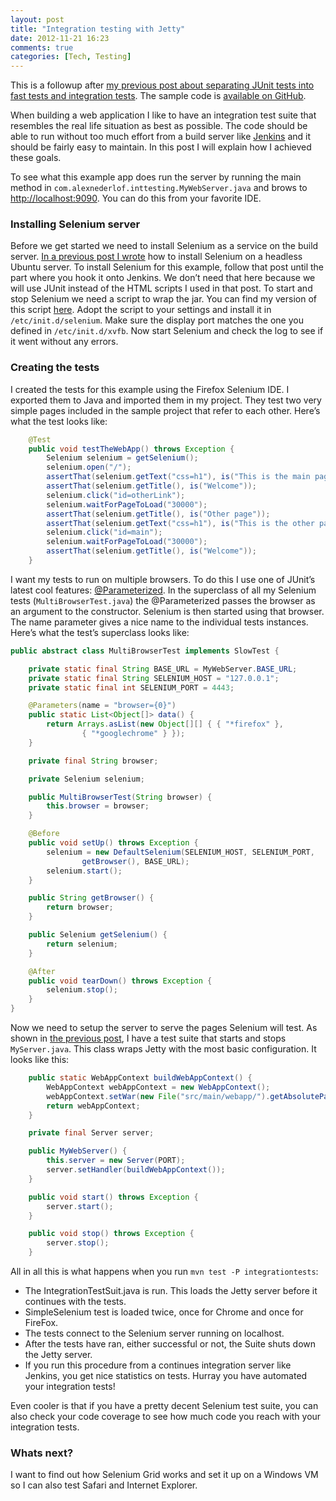 ```yaml
---
layout: post
title: "Integration testing with Jetty"
date: 2012-11-21 16:23
comments: true
categories: [Tech, Testing]
---
```

This is a followup after [my previous post about separating JUnit tests into fast tests and integration tests](/blog/2012/11/21/separating-the-fast-from-the-slow-junit-tests/). The sample code is [available on GitHub](https://github.com/alexnederlof/integration-testing-example).

When building a web application I like to have an integration test suite that resembles the real life situation as best as possible. The code should be able to run without too much effort from a build server like [Jenkins](http://jenkins-ci.org/) and it should be fairly easy to maintain. In this post I will explain how I achieved these goals.

To see what this example app does run the server by running the main method in `com.alexnederlof.inttesting.MyWebServer.java` and brows to [http://localhost:9090](). You can do this from your favorite IDE.

### Installing Selenium server
Before we get started we need to install Selenium as a service on the build server. [In a previous post I wrote](/blog/2012/11/19/installing-selenium-with-jenkins-on-ubuntu/) how to install Selenium on a headless Ubuntu server. To install Selenium for this example, follow that post until the part where you hook it onto Jenkins. We don’t need that here because we will use JUnit instead of the HTML scripts I used in that post. To start and stop Selenium we need a script to wrap the jar. You can find my version of this script [here](https://gist.github.com/4120566). Adopt the script to your settings and install it in `/etc/init.d/selenium`. Make sure the display port matches the one you defined in `/etc/init.d/xvfb`. Now start Selenium and check the log to see if it went without any errors.

### Creating the tests
I created the tests for this example using the Firefox Selenium IDE. I exported them to Java and imported them in my project. They test two very simple pages included in the sample project that refer to each other. Here’s what the test looks like:

```java A simple web test https://github.com/alexnederlof/integration-testing-example/blob/master/src/test/java/com/alexnederlof/inttesting/SimpleSeleniumTest.java View on Github
	@Test
	public void testTheWebApp() throws Exception {
		Selenium selenium = getSelenium();
		selenium.open("/");
		assertThat(selenium.getText("css=h1"), is("This is the main page"));
		assertThat(selenium.getTitle(), is("Welcome"));
		selenium.click("id=otherLink");
		selenium.waitForPageToLoad("30000");
		assertThat(selenium.getTitle(), is("Other page"));
		assertThat(selenium.getText("css=h1"), is("This is the other page"));
		selenium.click("id=main");
		selenium.waitForPageToLoad("30000");
		assertThat(selenium.getTitle(), is("Welcome"));
	}
```

I want my tests to run on multiple browsers. To do this I use one of JUnit’s latest cool features: [@Parameterized](http://junit.sourceforge.net/javadoc/org/junit/runners/Parameterized.html). In the superclass of all my Selenium tests (`MultiBrowserTest.java`) the @Parameterized passes the browser as an argument to the constructor. Selenium is then started using that browser. The name parameter gives a nice name to the individual tests instances. Here’s what the test’s superclass looks like:

```java MultiBrowserTest https://github.com/alexnederlof/integration-testing-example/blob/master/src/test/java/com/alexnederlof/inttesting/MultiBrowserTest.java View it on GitHub
public abstract class MultiBrowserTest implements SlowTest {

	private static final String BASE_URL = MyWebServer.BASE_URL;
	private static final String SELENIUM_HOST = "127.0.0.1";
	private static final int SELENIUM_PORT = 4443;

	@Parameters(name = "browser={0}")
	public static List<Object[]> data() {
		return Arrays.asList(new Object[][] { { "*firefox" },
				{ "*googlechrome" } });
	}

	private final String browser;

	private Selenium selenium;

	public MultiBrowserTest(String browser) {
		this.browser = browser;
	}

	@Before
	public void setUp() throws Exception {
		selenium = new DefaultSelenium(SELENIUM_HOST, SELENIUM_PORT,
				getBrowser(), BASE_URL);
		selenium.start();
	}

	public String getBrowser() {
		return browser;
	}

	public Selenium getSelenium() {
		return selenium;
	}

	@After
	public void tearDown() throws Exception {
		selenium.stop();
	}
}
```

Now we need to setup the server to serve the pages Selenium will test. As shown in [the previous post](/blog/2012/11/21/separating-the-fast-from-the-slow-junit-tests/), I have a test suite that starts and stops  `MyServer.java`. This class wraps Jetty with the most basic configuration. It looks like this:

```java Simple Jetty Wrapper
	public static WebAppContext buildWebAppContext() {
		WebAppContext webAppContext = new WebAppContext();
		webAppContext.setWar(new File("src/main/webapp/").getAbsolutePath());
		return webAppContext;
	}

	private final Server server;

	public MyWebServer() {
		this.server = new Server(PORT);
		server.setHandler(buildWebAppContext());
	}

	public void start() throws Exception {
		server.start();
	}

	public void stop() throws Exception {
		server.stop();
	}
```

All in all this is what happens when you run `mvn test -P integrationtests`:

* The IntegrationTestSuit.java is run. This loads the Jetty server before it continues with the tests.
* SimpleSelenium test is loaded twice, once for Chrome and once for FireFox.
* The tests connect to the Selenium server running on localhost.
* After the tests have ran, either successful or not, the Suite shuts down the Jetty server.
* If you run this procedure from a continues integration server like Jenkins, you get nice statistics on tests. Hurray you have automated your integration tests!

Even cooler is that if you have a pretty decent Selenium test suite, you can also check your code coverage to see how much code you reach with your integration tests.

### Whats next?

I want to find out how Selenium Grid works and set it up on a Windows VM so I can also test Safari and Internet Explorer.